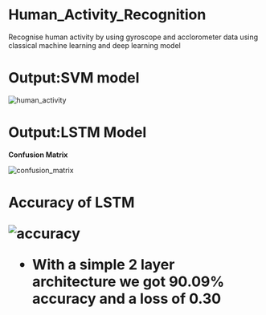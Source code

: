 # Human_Activity_Recognition
Recognise human activity by using gyroscope and acclorometer data using classical machine learning and deep learning model

<h1>Output:SVM model</h1>
  
 ![human_activity](https://user-images.githubusercontent.com/104637675/169824615-44646960-6a59-4e60-b98e-f990d83e525e.png)
  
<h1>Output:LSTM Model</h1>
<b>Confusion Matrix</b>


![confusion_matrix](https://user-images.githubusercontent.com/104637675/169825644-fcf5221f-7337-4288-b948-d68d43b6350c.png)

<h1>Accuracy of LSTM
  
  
  
![accuracy](https://user-images.githubusercontent.com/104637675/169826208-bddb6b14-e9ed-42af-9b94-499e58feb2cb.png)
  
- With a simple 2 layer architecture we got 90.09% accuracy and a loss of 0.30
